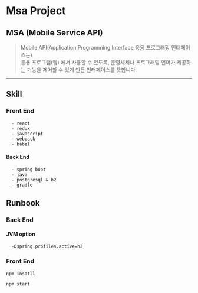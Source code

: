 # Msa Project

## MSA (Mobile Service API)
> Mobile API(Application Programming Interface,응용 프로그래밍 인터페이스는) <br/>
> 응용 프로그램(앱) 에서 사용할 수 있도록, 운영체제나 프로그래밍 언어가 제공하는 기능을 제어할 수 있게 만든 인터페이스를 뜻합니다.

------
## Skill

### Front End

```
  - react
  - redux
  - javascript
  - webpack
  - babel
```

<!-- <p>
<img src="https://img.shields.io/badge/React-0088CC?style=flat-square&logo=React&logoColor=white"/>
<img src="https://img.shields.io/badge/Redux-764ABC?style=flat-square&logo=Redux&logoColor=white"/>
<img src="https://img.shields.io/badge/Javascript-F5AE29?style=flat-square&logo=Javascript&logoColor=white"/>
<img src="https://img.shields.io/badge/Webpack-007396?style=flat-square&logo=Webpack&logoColor=white"/>
<img src="https://img.shields.io/badge/Babel-FABC0C?style=flat-square&logo=Babel&logoColor=white"/>
</p>
 -->
 
#### Back End

```
  - spring boot
  - java
  - postgresql & h2
  - gradle
```

<!-- 
<p>
<img src="https://img.shields.io/badge/Spring-6DB33F?style=flat-square&logo=Spring&logoColor=white"/>
<img src="https://img.shields.io/badge/Java-007396?style=flat-square&logo=Java&logoColor=white"/>
<img src="https://img.shields.io/badge/PostgreSQL-336791?style=flat-square&logo=PostgreSQL&logoColor=white"/>
<img src="https://img.shields.io/badge/Gradle-02303A?style=flat-square&logo=Gradle&logoColor=white"/>
</p> -->


## Runbook

### Back End

#### JVM option

```
  -Dspring.profiles.active=h2
```

### Front End

```
npm insatll
```

```
npm start
```

